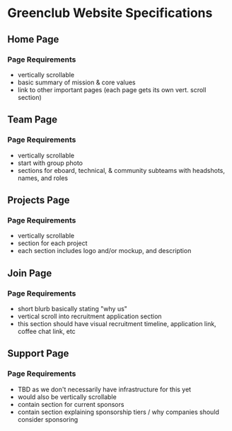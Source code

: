 # Greenclub Website Specifications

## Home Page
### Page Requirements
- vertically scrollable
- basic summary of mission & core values
- link to other important pages (each page gets its own vert. scroll section)
## Team Page
### Page Requirements
- vertically scrollable
- start with group photo
- sections for eboard, technical, & community subteams with headshots, names, and roles
## Projects Page
### Page Requirements
- vertically scrollable
- section for each project
- each section includes logo and/or mockup, and description
## Join Page
### Page Requirements
- short blurb basically stating "why us"
- vertical scroll into recruitment application section
- this section should have visual recruitment timeline, application link, coffee chat link, etc
## Support Page
### Page Requirements
- TBD as we don't necessarily have infrastructure for this yet
- would also be vertically scrollable
- contain section for current sponsors
- contain section explaining sponsorship tiers / why companies should consider sponsoring
